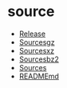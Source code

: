 source
========================

- [Release](Release)
- [Sourcesgz](Sourcesgz)
- [Sourcesxz](Sourcesxz)
- [Sourcesbz2](Sourcesbz2)
- [Sources](Sources)
- [READMEmd](READMEmd)

